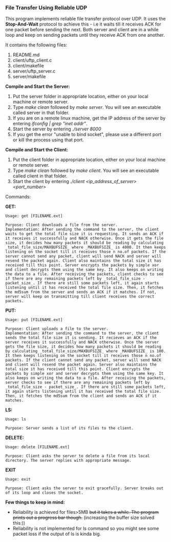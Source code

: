 ### File Transfer Using Reliable UDP

This program implements reliable file transfer protocol over UDP. It uses the **Stop-And-Wait** protocol to achieve this - i.e it waits till it receives ACK for one packet before sending the next. Both server and client are in a while loop and keep on sending packets until they receive ACK from one another.

It contains the following files: 

1. README.md
2. client/uftp_client.c 
3. client/makefile 
4. server/uftp_server.c 
5. server/makefile

**Compile and Start the Server:**
1. Put the server folder in appropriate location, either on your local machine or remote server.
2. Type _make clean_ followed by _make server_. You will see an executable called server in that folder.
3. If you are on a remote linux machine, get the IP address of the server by entering _ifconfig | grep "inet addr"_. 
4. Start the server by entering _./server 8000_
5. If you get the error "unable to bind socket", please use a different port or kill the process using that port.


**Compile and Start the Client:**
1. Put the client folder in appropriate location, either on your local machine or remote server.
2. Type _make clean_ followed by _make client_. You will see an executable called client in that folder.
3. Start the client by entering _./client <ip_address_of_server> <port_number>_ 

Commands:

**GET:**

	Usage: get [FILENAME.ext]

	Purpose: Client downloads a file from the server.
	Implementation: After sending the command to the server, the client waits to get the total file size it is requesting. It sends an ACK if it receives it successfully and NACK otherwise. Once it gets the file size, it decides how many packets it should be reading by calculating _total_file_size/MAXBUFSIZE_ where _MAXBUFSIZE_ is 4000. It then keeps listening on the socket till it receives those n no.of packets. If the server cannot send any packet, client will send NACK and server will resend the packet again. Client also maintains the total size it has received till this point. Server encrypts the packets by simple xor and client decrypts them using the same key. It also keeps on writing the data to a file. After receiving the packets, client checks to see if there are any remaining packets left by _total_file_size - packet_size_. If there are still some packets left, it again starts listening until it has received the total file size. Then, it fetches the md5sum from the server and sends an ACK if it matches. If not, server will keep on transmitting till client receives the correct packets.

**PUT:**

	Usage: put [FILENAME.ext]

	Purpose: Client uploads a file to the server.
	Implementation: After sending the command to the server, the client sends the total file size it is sending. It recieves an ACK if the server receives it successfully and NACK otherwise. Once the server gets the file size, it decides how many packets it should be reading by calculating _total_file_size/MAXBUFSIZE_ where _MAXBUFSIZE_ is 100. It then keeps listening on the socket till it receives those n no.of packets. If the client cannot send any packet, server will send NACK and client will resend the packet again. Server also maintains the total size it has received till this point. Client encrypts the packets by simple xor and server decrypts them using the same key. It also keeps on writing the data to a file. After receiving the packets, server checks to see if there are any remaining packets left by _total_file_size - packet_size_. If there are still some packets left, it again starts listening until it has received the total file size. Then, it fetches the md5sum from the client and sends an ACK if it matches. 	

**LS:**

	Usage: ls 

	Purpose: Server sends a list of its files to the client.

**DELETE:**

	Usage: delete [FILENAME.ext]

	Purpose: Client asks the server to delete a file from its local directory. The server replies with appropriate message.

**EXIT**

	Usage: exit

	Purpose: Client asks the server to exit gracefully. Server breaks out of its loop and closes the socket.


**Few things to keep in mind:**

- Reliability is achieved for files>5MB ~~but it takes a while. The program prints out a progress bar though.~~ (increasing the buffer size solved this:))
- Reliability is not implemented for ls command so you might see some packet loss if the output of ls is kinda big.
